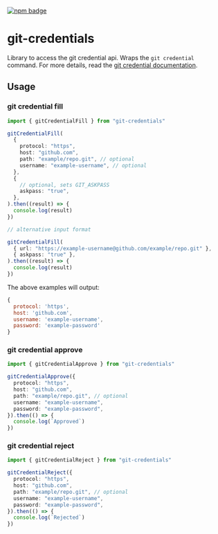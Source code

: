 [![npm badge](https://img.shields.io/npm/v/git-credentials)](https://www.npmjs.com/package/git-credentials)

# git-credentials

Library to access the git credential api. Wraps the `git credential` command.
For more details, read the
[git credential documentation](https://git-scm.com/docs/git-credential).

## Usage

<!-- !test program yarn dlx -q ts-node -I '.*' -->

### git credential fill

<!-- !test check fill -->

```ts
import { gitCredentialFill } from "git-credentials"

gitCredentialFill(
  {
    protocol: "https",
    host: "github.com",
    path: "example/repo.git", // optional
    username: "example-username", // optional
  },
  {
    // optional, sets GIT_ASKPASS
    askpass: "true",
  },
).then((result) => {
  console.log(result)
})

// alternative input format

gitCredentialFill(
  { url: "https://example-username@github.com/example/repo.git" },
  { askpass: "true" },
).then((result) => {
  console.log(result)
})
```

The above examples will output:

```js
{
  protocol: 'https',
  host: 'github.com',
  username: 'example-username',
  password: 'example-password'
}
```

### git credential approve

<!-- !test check approve -->

```ts
import { gitCredentialApprove } from "git-credentials"

gitCredentialApprove({
  protocol: "https",
  host: "github.com",
  path: "example/repo.git", // optional
  username: "example-username",
  password: "example-password",
}).then(() => {
  console.log(`Approved`)
})
```

### git credential reject

<!-- !test check reject -->

```ts
import { gitCredentialReject } from "git-credentials"

gitCredentialReject({
  protocol: "https",
  host: "github.com",
  path: "example/repo.git", // optional
  username: "example-username",
  password: "example-password",
}).then(() => {
  console.log(`Rejected`)
})
```
